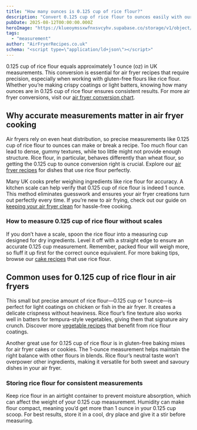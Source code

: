 ```yaml
---
title: "How many ounces is 0.125 cup of rice flour?"
description: "Convert 0.125 cup of rice flour to ounces easily with our UK guide. Perfect for air fryer recipes and precise baking measurements."
pubDate: 2025-08-12T00:00:00.000Z
heroImage: "https://klueoymssxwfnxsvcyhv.supabase.co/storage/v1/object/public/md/how-many-ounces-is-0-125-cup-of-rice-flour-78d6d494.webp"
tags:
  - "measurement"
author: "AirFryerRecipes.co.uk"
schema: "<script type=\"application/ld+json\"></script>"
---
```


<p>0.125 cup of rice flour equals approximately 1 ounce (oz) in UK measurements. This conversion is essential for air fryer recipes that require precision, especially when working with gluten-free flours like rice flour. Whether you’re making crispy coatings or light batters, knowing how many ounces are in 0.125 cup of rice flour ensures consistent results. For more air fryer conversions, visit our <a href=https://www.airfryerrecipe.co.uk/air-fryer-conversion-chart>air fryer conversion chart</a>.</p>  

<h2>Why accurate measurements matter in air fryer cooking</h2>  
<p>Air fryers rely on even heat distribution, so precise measurements like 0.125 cup of rice flour to ounces can make or break a recipe. Too much flour can lead to dense, gummy textures, while too little might not provide enough structure. Rice flour, in particular, behaves differently than wheat flour, so getting the 0.125 cup to ounce conversion right is crucial. Explore our <a href=https://www.airfryerrecipe.co.uk/recipes>air fryer recipes</a> for dishes that use rice flour perfectly.</p>  

<p>Many UK cooks prefer weighing ingredients like rice flour for accuracy. A kitchen scale can help verify that 0.125 cup of rice flour is indeed 1 ounce. This method eliminates guesswork and ensures your air fryer creations turn out perfectly every time. If you’re new to air frying, check out our guide on <a href=https://www.airfryerrecipe.co.uk/air-fryer-cleaner>keeping your air fryer clean</a> for hassle-free cooking.</p>  

<h3>How to measure 0.125 cup of rice flour without scales</h3>  
<p>If you don’t have a scale, spoon the rice flour into a measuring cup designed for dry ingredients. Level it off with a straight edge to ensure an accurate 0.125 cup measurement. Remember, packed flour will weigh more, so fluff it up first for the correct ounce equivalent. For more baking tips, browse our <a href=https://www.airfryerrecipe.co.uk/recipe-category/cakes>cake recipes</a> that use rice flour.</p>  

<h2>Common uses for 0.125 cup of rice flour in air fryers</h2>  
<p>This small but precise amount of rice flour—0.125 cup or 1 ounce—is perfect for light coatings on chicken or fish in the air fryer. It creates a delicate crispness without heaviness. Rice flour’s fine texture also works well in batters for tempura-style vegetables, giving them that signature airy crunch. Discover more <a href=https://www.airfryerrecipe.co.uk/recipe-category/vegetables>vegetable recipes</a> that benefit from rice flour coatings.</p>  

<p>Another great use for 0.125 cup of rice flour is in gluten-free baking mixes for air fryer cakes or cookies. The 1-ounce measurement helps maintain the right balance with other flours in blends. Rice flour’s neutral taste won’t overpower other ingredients, making it versatile for both sweet and savoury dishes in your air fryer.</p>  

<h3>Storing rice flour for consistent measurements</h3>  
<p>Keep rice flour in an airtight container to prevent moisture absorption, which can affect the weight of your 0.125 cup measurement. Humidity can make flour compact, meaning you’d get more than 1 ounce in your 0.125 cup scoop. For best results, store it in a cool, dry place and give it a stir before measuring.</p>